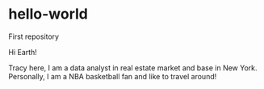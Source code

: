 # hello-world
First repository 

Hi Earth!

Tracy here, I am a data analyst in real estate market and base in New York. Personally, I am a NBA basketball fan and like to travel around!
